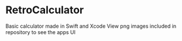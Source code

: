 # RetroCalculator

Basic calculator made in Swift and Xcode
View png images included in repository to see the apps UI

